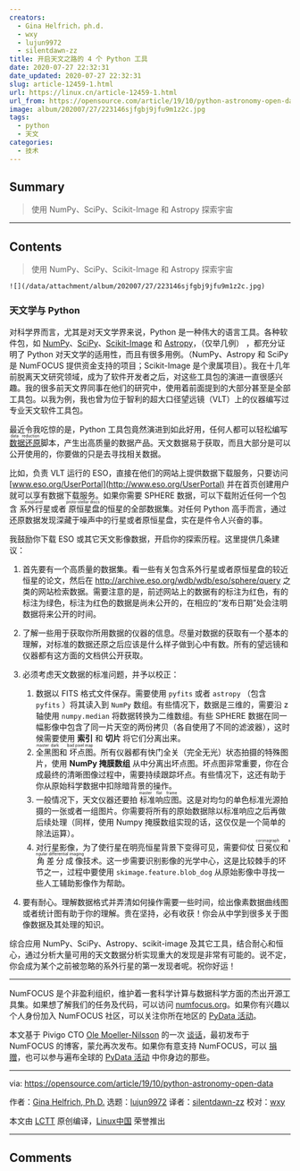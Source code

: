 ```yaml
---
creators:
  - Gina Helfrich，ph.d.
  - wxy
  - lujun9972
  - silentdawn-zz
title: 开启天文之路的 4 个 Python 工具
date: 2020-07-27 22:32:31
date_updated: 2020-07-27 22:32:31
slug: article-12459-1.html
url: https://linux.cn/article-12459-1.html
url_from: https://opensource.com/article/19/10/python-astronomy-open-data
image: album/202007/27/223146sjfgbj9jfu9m1z2c.jpg
tags:
  - python
  - 天文
categories:
  - 技术
---
```


## Summary

> 使用 NumPy、SciPy、Scikit-Image 和 Astropy 探索宇宙

***

<!-- more -->

## Contents

> 
> 使用 NumPy、SciPy、Scikit-Image 和 Astropy 探索宇宙
> 
> 
> 

`![](/data/attachment/album/202007/27/223146sjfgbj9jfu9m1z2c.jpg)`

### 天文学与 Python

对科学界而言，尤其是对天文学界来说，Python 是一种伟大的语言工具。各种软件包，如 [NumPy](http://numpy.scipy.org/)、[SciPy](http://www.scipy.org/)、[Scikit-Image](http://scikit-image.org/) 和 [Astropy](http://www.astropy.org/)，（仅举几例） ，都充分证明了 Python 对天文学的适用性，而且有很多用例。（NumPy、Astropy 和 SciPy 是 NumFOCUS 提供资金支持的项目；Scikit-Image 是个隶属项目）。我在十几年前脱离天文研究领域，成为了软件开发者之后，对这些工具包的演进一直很感兴趣。我的很多前天文界同事在他们的研究中，使用着前面提到的大部分甚至是全部工具包。以我为例，我也曾为位于智利的超大口径望远镜（VLT）上的仪器编写过专业天文软件工具包。

最近令我吃惊的是，Python 工具包竟然演进到如此好用，任何人都可以轻松编写 <ruby> <a href="https://en.wikipedia.org/wiki/Data_reduction">  数据还原 </a> <rt>  data reduction </rt></ruby> 脚本，产生出高质量的数据产品。天文数据易于获取，而且大部分是可以公开使用的，你要做的只是去寻找相关数据。

比如，负责 VLT 运行的 ESO，直接在他们的网站上提供数据下载服务，只要访问 [www.eso.org/UserPortal](http://www.eso.org/UserPortal) 并在首页创建用户就可以享有数据下载服务。如果你需要 SPHERE 数据，可以下载附近任何一个包含<ruby> 系外行星 <rt>  exoplanet </rt></ruby>或者<ruby> 原恒星盘 <rt>  proto-stellar discs </rt></ruby>的恒星的全部数据集。对任何 Python 高手而言，通过还原数据发现深藏于噪声中的行星或者原恒星盘，实在是件令人兴奋的事。

我鼓励你下载 ESO 或其它天文影像数据，开启你的探索历程。这里提供几条建议：

1. 首先要有一个高质量的数据集。看一些有关包含系外行星或者原恒星盘的较近恒星的论文，然后在 <http://archive.eso.org/wdb/wdb/eso/sphere/query> 之类的网站检索数据。需要注意的是，前述网站上的数据有的标注为红色，有的标注为绿色，标注为红色的数据是尚未公开的，在相应的“发布日期”处会注明数据将来公开的时间。
2. 了解一些用于获取你所用数据的仪器的信息。尽量对数据的获取有一个基本的理解，对标准的数据还原之后应该是什么样子做到心中有数。所有的望远镜和仪器都有这方面的文档供公开获取。
3. 必须考虑天文数据的标准问题，并予以校正：

	1. 数据以 FITS 格式文件保存。需要使用 `pyfits` 或者 `astropy` （包含 `pyfits` ）将其读入到 `NumPy` 数组。有些情况下，数据是三维的，需要沿 z 轴使用 `numpy.median` 将数据转换为二维数组。有些 SPHERE 数据在同一幅影像中包含了同一片天空的两份拷贝（各自使用了不同的滤波器），这时候需要使用 **索引** 和 **切片** 将它们分离出来。
	2. <ruby> 全黑图 <rt>  master dark </rt></ruby>和<ruby> 坏点图 <rt>  bad pixel map </rt></ruby>。所有仪器都有快门全关（完全无光）状态拍摄的特殊图片，使用 **NumPy 掩膜数组** 从中分离出坏点图。坏点图非常重要，你在合成最终的清晰图像过程中，需要持续跟踪坏点。有些情况下，这还有助于你从原始科学数据中扣除暗背景的操作。
	3. 一般情况下，天文仪器还要拍<ruby> 标准响应图 <rt>  master flat frame </rt></ruby>。这是对均匀的单色标准光源拍摄的一张或者一组图片。你需要将所有的原始数据除以标准响应之后再做后续处理（同样，使用 Numpy 掩膜数组实现的话，这仅仅是一个简单的除法运算）。
	4. 对行星影像，为了使行星在明亮恒星背景下变得可见，需要仰仗<ruby> 日冕仪 <rt>  coronagraph </rt></ruby>和<ruby> 角差分成像 <rt>  angular differential imaging </rt></ruby>技术。这一步需要识别影像的光学中心，这是比较棘手的环节之一，过程中要使用 `skimage.feature.blob_dog` 从原始影像中寻找一些人工辅助影像作为帮助。
4. 要有耐心。理解数据格式并弄清如何操作需要一些时间，绘出像素数据曲线图或者统计图有助于你的理解。贵在坚持，必有收获！你会从中学到很多关于图像数据及其处理的知识。

综合应用 NumPy、SciPy、Astropy、scikit-image 及其它工具，结合耐心和恒心，通过分析大量可用的天文数据分析实现重大的发现是非常有可能的。说不定，你会成为某个之前被忽略的系外行星的第一发现者呢。祝你好运！

---

NumFOCUS 是个非盈利组织，维护着一套科学计算与数据科学方面的杰出开源工具集。如果想了解我们的任务及代码，可以访问 [numfocus.org](https://numfocus.org)。如果你有兴趣以个人身份加入 NumFOCUS 社区，可以关注你所在地区的 [PyData 活动](https://pydata.org/)。

本文基于 Pivigo CTO [Ole Moeller-Nilsson](https://twitter.com/olly_mn) 的一次 [谈话](https://www.slideshare.net/OleMoellerNilsson/pydata-lonon-finding-planets-with-python)，最初发布于 NumFOCUS 的博客，蒙允再次发布。如果你有意支持 NumFOCUS，可以 [捐赠](https://numfocus.org/donate)，也可以参与遍布全球的 [PyData 活动](https://pydata.org/) 中你身边的那些。

---

via: <https://opensource.com/article/19/10/python-astronomy-open-data>

作者：[Gina Helfrich, Ph.D.](https://opensource.com/users/ginahelfrich) 选题：[lujun9972](https://github.com/lujun9972) 译者：[silentdawn-zz](https://github.com/silentdawn-zz) 校对：[wxy](https://github.com/wxy)

本文由 [LCTT](https://github.com/LCTT/TranslateProject) 原创编译，[Linux中国](https://linux.cn/) 荣誉推出

***

## Comments
